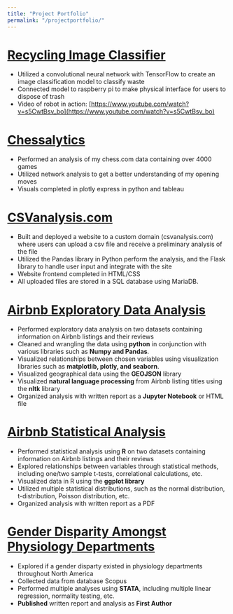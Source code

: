```yaml
---
title: "Project Portfolio"
permalink: "/projectportfolio/"
---
```

# [Recycling Image Classifier](https://github.com/imadahmad97/garbage-image-classifier)

* Utilized a convolutional neural network with TensorFlow to create an image classification model to classify waste
* Connected model to raspberry pi to make physical interface for users to dispose of trash
* Video of robot in action: [https://www.youtube.com/watch?v=s5CwtBsv_bo](https://www.youtube.com/watch?v=s5CwtBsv_bo)

# [Chessalytics](https://medium.com/@imadahmad97/chessalytics-analyzing-my-chess-games-to-better-understand-my-play-style-d08c75d7fc9b)

* Performed an analysis of my chess.com data containing over 4000 games
* Utilized network analysis to get a better understanding of my opening moves
* Visuals completed in plotly express in python and tableau

# [CSVanalysis.com](csvanalysis.com)

* Built and deployed a website to a custom domain (csvanalysis.com) where users can upload a csv file and receive a preliminary analysis of the file
* Utilized the Pandas library in Python perform the analysis, and the Flask library to handle user input and integrate with the site 
* Website frontend completed in HTML/CSS
* All uploaded files are stored in a SQL database using MariaDB.

# [Airbnb Exploratory Data Analysis](analysis1.html)

* Performed exploratory data analysis on two datasets containing information on Airbnb listings and their reviews 
* Cleaned and wrangling the data using **python** in conjunction with various libraries such as **Numpy and Pandas**. 
* Visualized relationships between chosen variables using visualization libraries such as **matplotlib, plotly, and seaborn**. 
* Visualized geographical data using the **GEOJSON** library 
* Visualized **natural language processing** from Airbnb listing titles using the **nltk** library
* Organized analysis with written report as a **Jupyter Notebook** or HTML file

# [Airbnb Statistical Analysis](https://github.com/imadahmad97/Statistical-Analysis-of-Airbnb-Data)

* Performed statistical analysis using **R** on two datasets containing information on Airbnb listings and their reviews
* Explored relationships between variables through statistical methods, including one/two sample t-tests, correlational calculations, etc.
* Visualized data in R using the **ggplot library**
* Utilized multiple statistical distributions, such as the normal distribution, t-distribution, Poisson distribution, etc.
* Organized analysis with written report as a PDF

# [Gender Disparity Amongst Physiology Departments](https://www.cureus.com/articles/46484-sex-disparity-among-faculty-of-physiology-in-north-american-academia-differences-in-scholarly-productivity-and-academic-rank)

* Explored if a gender disparty existed in physiology departments throughout North America
* Collected data from database Scopus
* Performed multiple analyses using **STATA**, including multiple linear regression, normality testing, etc.
* **Published** written report and analysis as **First Author**



